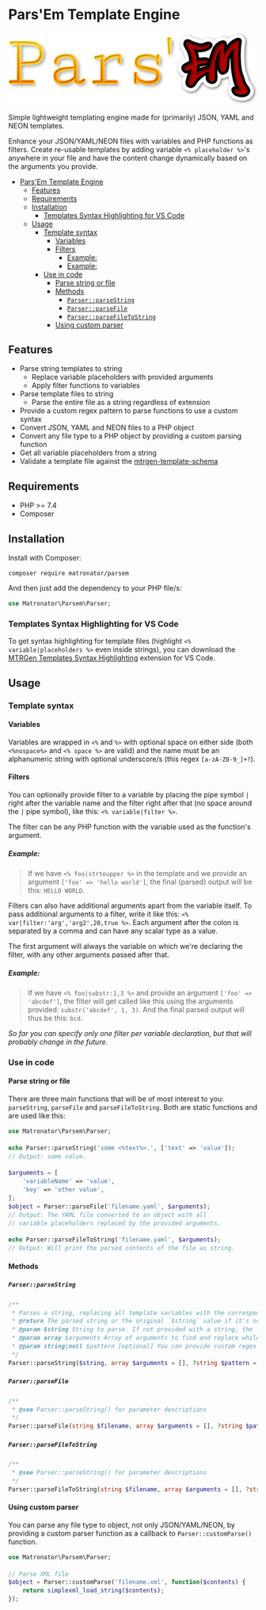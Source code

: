 # Pars'Em Template Engine

![Pars'Em logo](.github/parsem-logo.png)

Simple lightweight templating engine made for (primarily) JSON, YAML and NEON templates.

Enhance your JSON/YAML/NEON files with variables and PHP functions as filters. Create re-usable templates by adding variable `<% placeholder %>`'s anywhere in your file and have the content change dynamically based on the arguments you provide.

<!-- @import "[TOC]" {cmd="toc" depthFrom=2 depthTo=6 orderedList=false} -->

<!-- code_chunk_output -->

- [Pars'Em Template Engine](#parsem-template-engine)
  - [Features](#features)
  - [Requirements](#requirements)
  - [Installation](#installation)
    - [Templates Syntax Highlighting for VS Code](#templates-syntax-highlighting-for-vs-code)
  - [Usage](#usage)
    - [Template syntax](#template-syntax)
      - [Variables](#variables)
      - [Filters](#filters)
        - [Example:](#example)
        - [Example:](#example-1)
    - [Use in code](#use-in-code)
      - [Parse string or file](#parse-string-or-file)
      - [Methods](#methods)
        - [`Parser::parseString`](#parserparsestring)
        - [`Parser::parseFile`](#parserparsefile)
        - [`Parser::parseFileToString`](#parserparsefiletostring)
      - [Using custom parser](#using-custom-parser)

<!-- /code_chunk_output -->

## Features

- Parse string templates to string
  - Replace variable placeholders with provided arguments
  - Apply filter functions to variables
- Parse template files to string
  - Parse the entire file as a string regardless of extension
- Provide a custom regex pattern to parse functions to use a custom syntax
- Convert JSON, YAML and NEON files to a PHP object
- Convert any file type to a PHP object by providing a custom parsing function
- Get all variable placeholders from a string
- Validate a template file against the [mtrgen-template-schema](https://files.matronator.com/public/mtrgen/latest/mtrgen-template-schema.json)

## Requirements

- PHP >= 7.4
- Composer

## Installation

Install with Composer:

```
composer require matronator/parsem
```

And then just add the dependency to your PHP file/s:

```php
use Matronator\Parsem\Parser;
```

### Templates Syntax Highlighting for VS Code

To get syntax highlighting for template files (highlight `<% variable|placeholders %>` even inside strings), you can download the [MTRGen Templates Syntax Highlighting](https://marketplace.visualstudio.com/items?itemName=matronator.mtrgen-yaml-templates) extension for VS Code.

## Usage

### Template syntax

#### Variables

Variables are wrapped in `<%` and `%>` with optional space on either side (both `<%nospace%>` and `<% space %>` are valid) and the name must be an alphanumeric string with optional underscore/s (this regex `[a-zA-Z0-9_]+?`).

#### Filters

You can optionally provide filter to a variable by placing the pipe symbol `|` right after the variable name and the filter right after that (no space around the `|` pipe symbol), like this: `<% variable|filter %>`.

The filter can be any PHP function with the variable used as the function's argument.

##### Example:

> If we have `<% foo|strtoupper %>` in the template and we provide an argument `['foo' => 'hello world']`, the final (parsed) output will be this: `HELLO WORLD`.

Filters can also have additional arguments apart from the variable itself. To pass additional arguments to a filter, write it like this: `<% var|filter:'arg','arg2',20,true %>`. Each argument after the colon is separated by a comma and can have any scalar type as a value.

The first argument will always the variable on which we're declaring the filter, with any other arguments passed after that.

##### Example:

> If we have `<% foo|substr:1,3 %>` and provide an argument `['foo' => 'abcdef']`, the filter will get called like this using the arguments provided: `substr('abcdef', 1, 3)`. And the final parsed output will thus be this: `bcd`.

*So far you can specify only one filter per variable declaration, but that will probably change in the future.*

### Use in code

#### Parse string or file

There are three main functions that will be of most interest to you: `parseString`, `parseFile` and `parseFileToString`. Both are static functions and are used like this:

```php
use Matronator\Parsem\Parser;

echo Parser::parseString('some <%text%>.', ['text' => 'value']);
// Output: some value.

$arguments = [
    'variableName' => 'value',
    'key' => 'other value',
];
$object = Parser::parseFile('filename.yaml', $arguments);
// Output: The YAML file converted to an object with all
// variable placeholders replaced by the provided arguments.

echo Parser::parseFileToString('filename.yaml', $arguments);
// Output: Will print the parsed contents of the file as string.
```

#### Methods

##### `Parser::parseString`

```php
/**
 * Parses a string, replacing all template variables with the corresponding values passed in `$arguments`.
 * @return The parsed string or the original `$string` value if it's not string
 * @param $string String to parse. If not provided with a string, the function will return this value
 * @param array $arguments Array of arguments to find and replace while parsing `['key' => 'value']`
 * @param string|null $pattern [optional] You can provide custom regex with two matching groups (for the variable name and for the filter) to use custom template syntax instead of the default one `<% name|filter %>`
 */
Parser::parseString($string, array $arguments = [], ?string $pattern = null)
```

##### `Parser::parseFile`

```php
/**
 * @see Parser::parseString() for parameter descriptions
 */
Parser::parseFile(string $filename, array $arguments = [], ?string $pattern = null): object
```

##### `Parser::parseFileToString`

```php
/**
 * @see Parser::parseString() for parameter descriptions
 */
Parser::parseFileToString(string $filename, array $arguments = [], ?string $pattern = null): string
```

#### Using custom parser

You can parse any file type to object, not only JSON/YAML/NEON, by providing a custom parser function as a callback to `Parser::customParse()` function.

```php
use Matronator\Parsem\Parser;

// Parse XML file
$object = Parser::customParse('filename.xml', function($contents) {
    return simplexml_load_string($contents);
});
```

